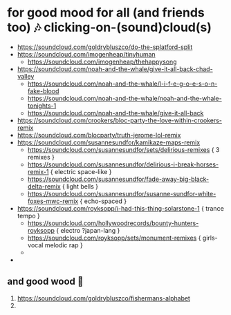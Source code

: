 #  for good mood for all (and friends too)  🎶  clicking-on-(sound)cloud(s)  
- https://soundcloud.com/goldrybluszco/do-the-splatford-split
- https://soundcloud.com/imogenheap/tinyhuman
  - https://soundcloud.com/imogenheap/thehappysong
- https://soundcloud.com/noah-and-the-whale/give-it-all-back-chad-valley
  - https://soundcloud.com/noah-and-the-whale/l-i-f-e-g-o-e-s-o-n-fake-blood
  - https://soundcloud.com/noah-and-the-whale/noah-and-the-whale-tonights-1
  - https://soundcloud.com/noah-and-the-whale/give-it-all-back
- https://soundcloud.com/crookers/bloc-party-the-love-within-crookers-remix
- https://soundcloud.com/blocparty/truth-jerome-lol-remix
- https://soundcloud.com/susannesundfor/kamikaze-maps-remix
  - https://soundcloud.com/susannesundfor/sets/delirious-remixes { 3 remixes }
  - https://soundcloud.com/susannesundfor/delirious-i-break-horses-remix-1 { electric space-like }
  - https://soundcloud.com/susannesundfor/fade-away-big-black-delta-remix { light bells } 
  - https://soundcloud.com/susannesundfor/susanne-sundfor-white-foxes-mwc-remix { echo-spaced } 
- https://soundcloud.com/royksopp/i-had-this-thing-solarstone-1 { trance tempo } 
  - https://soundcloud.com/hollywoodrecords/bounty-hunters-royksopp { electro ?japan-lang } 
  - https://soundcloud.com/royksopp/sets/monument-remixes { girls-vocal melodic rap }
  - 
- 

##  and good wood  🌲 
1. https://soundcloud.com/goldrybluszco/fishermans-alphabet
2. 

